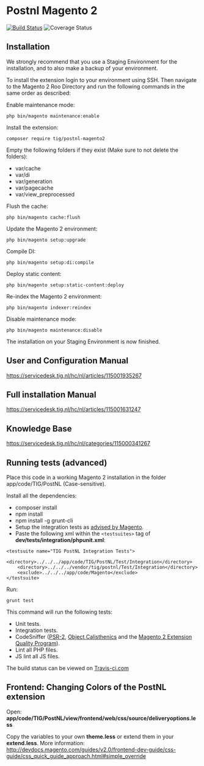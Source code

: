 # Postnl Magento 2

[![Build Status](https://travis-ci.org/tig-nl/postnl-magento2.svg?branch=master)](https://travis-ci.org/tig-nl/postnl-magento2) ![Coverage Status](https://coveralls.io/repos/github/tig-nl/tig-extension-tig-postnl-magento2/badge.svg?t=uuXzu3)

## Installation

We strongly recommend that you use a Staging Environment for the installation, and to also make a backup of your environment.

To install the extension login to your environment using SSH. Then navigate to the Magento 2 Roo Directory and run the following commands in the same order as described:
 
Enable maintenance mode:
~~~~
php bin/magento maintenance:enable
~~~~

Install the extension:
~~~~
composer require tig/postnl-magento2
~~~~

Empty the following folders if they exist (Make sure to not delete the folders):
- var/cache
- var/di
- var/generation
- var/pagecache
- var/view_preprocessed

Flush the cache:
~~~~
php bin/magento cache:flush
~~~~

Update the Magento 2 environment:
~~~~
php bin/magento setup:upgrade
~~~~

Compile DI:
~~~~
php bin/magento setup:di:compile
~~~~

Deploy static content:
~~~~
php bin/magento setup:static-content:deploy
~~~~

Re-index the Magento 2 environment:
~~~~
php bin/magento indexer:reindex
~~~~

Disable maintenance mode:
~~~~
php bin/magento maintenance:disable
~~~~

The installation on your Staging Environment is now finished.

## User and Configuration Manual
https://servicedesk.tig.nl/hc/nl/articles/115001935267

## Full installation Manual
https://servicedesk.tig.nl/hc/nl/articles/115001631247

## Knowledge Base
https://servicedesk.tig.nl/hc/nl/categories/115000341267

## Running tests (advanced)

Place this code in a working Magento 2 installation in the folder app/code/TIG/PostNL (Case-sensitive). 

Install all the dependencies:
- composer install
- npm install
- npm install -g grunt-cli
- Setup the integration tests as [advised by Magento](http://devdocs.magento.com/guides/v2.0/test/integration/integration_test_setup.html).
- Paste the following xml within the ``<testsuites>`` tag of **dev/tests/integration/phpunit.xml**:
~~~~
<testsuite name="TIG PostNL Integration Tests">
    <directory>../../../app/code/TIG/PostNL/Test/Integration</directory>
    <directory>../../../vendor/tig/postnl/Test/Integration</directory>
    <exclude>../../../app/code/Magento</exclude>
</testsuite>
~~~~

Run:

`grunt test`

This command will run the following tests:

- Unit tests.
- Integration tests.
- CodeSniffer ([PSR-2](https://github.com/php-fig/fig-standards/blob/master/accepted/PSR-2-coding-style-guide.md), [Object Calisthenics](https://github.com/object-calisthenics/phpcs-calisthenics-rules) and the [Magento 2 Extension Quality Program](https://github.com/magento/marketplace-eqp)).
- Lint all PHP files.
- JS lint all JS files.

The build status can be viewed on [Travis-ci.com](https://travis-ci.org/tig-nl/postnl-magento2)

## Frontend: Changing Colors of the PostNL extension

Open: **app/code/TIG/PostNL/view/frontend/web/css/source/deliveryoptions.less**

Copy the variables to your own **theme.less** or extend them in your **extend.less**. More information:
http://devdocs.magento.com/guides/v2.0/frontend-dev-guide/css-guide/css_quick_guide_approach.html#simple_override
